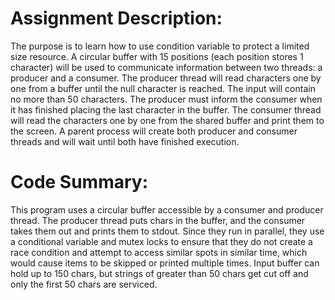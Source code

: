 # Assignment Description:

  The purpose is to learn how to use condition variable to protect a limited size resource. A circular buffer with 15 positions (each position stores 1 character) will be used to communicate information between two threads: a producer and a consumer.
The producer thread will read characters one by one from a buffer until the null character is reached. The input will contain no more than 50 characters. The producer must inform the consumer when it has finished placing the last character in the buffer.
The consumer thread will read the characters one by one from the shared buffer and print them to the screen. A parent process will create both producer and consumer threads and will wait until both have finished execution.

# Code Summary:
  This program uses a circular buffer accessible by a consumer and producer thread. The producer thread puts chars in the buffer, and the consumer takes them out and prints them to stdout. Since they run in parallel, they use a conditional variable and mutex locks to ensure that they do not create a race condition and attempt to access similar spots in similar time, which would cause items to be skipped or printed multiple times. Input buffer can hold up to 150 chars, but strings of greater than 50 chars get cut off and only the first 50 chars are serviced.
